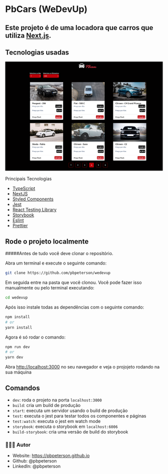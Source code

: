 # PbCars (WeDevUp)

## Este projeto é de uma locadora que carros que utiliza [Next.js](https://nextjs.org/).
## Tecnologias usadas

!['Imagem da PbCars](./public/readme/pbcars.png)

Principais Tecnologias

- [TypeScript](https://www.typescriptlang.org/)
- [NextJS](https://nextjs.org/)
- [Styled Components](https://styled-components.com/)
- [Jest](https://jestjs.io/)
- [React Testing Library](https://testing-library.com/docs/react-testing-library/intro)
- [Storybook](https://storybook.js.org/)
- [Eslint](https://eslint.org/)
- [Prettier](https://prettier.io/)

## Rode o projeto localmente

#####Antes de tudo você deve clonar o repositório.

Abra um terminal e execute o seguinte comando:

```bash
git clone https://github.com/pbpeterson/wedevup
```

Em seguida entre na pasta que você clonou. Você pode fazer isso manualmente ou pelo terminal executando:

```bash
cd wedevup
```

Após isso instale todas as dependências com o seguinte comando:

```bash
npm install
# or
yarn install
```

Agora é só rodar o comando:

```bash
npm run dev
# or
yarn dev
```

Abra [http://localhost:3000](http://localhost:3000) no seu navegador e veja o projojeto rodando na sua máquina

## Comandos

- `dev`: roda o projeto na porta `localhost:3000`
- `build`: cria um build de produção
- `start`: executa um servidor usando o build de produção
- `test`: executa o jest para testar todos os componentes e páginas
- `test:watch`: executa o jest em watch mode
- `storybook`: executa o storybook em `localhost:6006`
- `build-storybook`: cria uma versão de build do storybook


### 👨🏾‍💻 Autor

- Website: https://pbpeterson.github.io
- Github: @pbpeterson
- LinkedIn: @pbpeterson